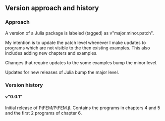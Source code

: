 ## Version approach and history


### Approach

A version of a Julia package is labeled (tagged) as v"major.minor.patch".

My intention is to update the patch level whenever I make updates to programs which are not
visible to the then existing examples. This also includes adding new chapters and examples.

Changes that require updates to the some examples bump the minor level.

Updates for new releases of Julia bump the major level.

### Version history

#### v"0.0.1"

Initial release of PtFEM/PtFEM.jl. Contains the programs in chapters 4 and 5 and
the first 2 programs of chapter 6.

